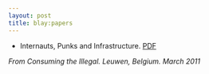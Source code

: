 ```yaml
---
layout: post
title: blay:papers
---
```

- Internauts, Punks and Infrastructure. [PDF](/papers/punks.PDF)

*From Consuming the Illegal. Leuwen, Belgium. March 2011*
